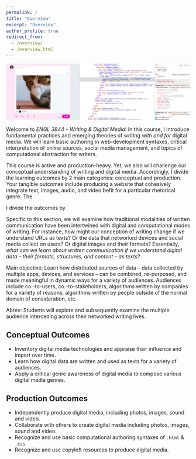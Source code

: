 ```yaml
---
permalink: /
title: "Overview"
excerpt: "Overview"
author_profile: true
redirect_from:
  - /overview/
  - /overview.html
---
```


<img src="/images/kitten-gif-twitter.png" alt="Screen capture of a composition window on Twitter.com with the Inspect element feature open and an image of a kitten in the composing window." />

Welcome to *ENGL 3844 &ndash; Writing &amp; Digital Media*! In this course, I introduce fundamental practices and emerging theories of writing <i>with and for</i> digital media. We will learn basic authoring in web-development syntaxes, critical interpretation of online sources, social media management, and topics of computational abstraction for writers.

This course is active and production-heavy. Yet, we also will challenge our conceptual understanding of writing and digital media. Accordingly, I divide the learning outcomes by 2 main categories: conceptual and production. Your tangible outcomes include producing a website that cohesively integrate text, images, audio, and video befit for a particular rhetorical genre. The

I divide the outcomes by

Specific to this section, we will examine how traditional modalities of written communication have been intertwined with digital and computational modes of writing. For instance, how might our conception of writing change if we understand URLs as texts? Or the data that networked devices and social media collect on users? Or digital images and their formats? Essentially, *what can we learn about written communication if we understand digital data &ndash; their formats, structures, and content &ndash; as texts*?

Main objective: Learn how distributed sources of data &ndash; data collected by multiple apps, devices, and services &ndash; can be combined, re-purposed, and made meaningful in dynamic ways for a variety of audiences. Audiences include co.-to-users, co.-to-stakeholders, algorithms written by companies for a variety of reasons, algorithms written by people outside of the normal domain of consideration, etc.

Abrev: Students will explore and subsequently examine the multiple audience interceding across their networked writing lives.

## Conceptual Outcomes

<ul class="hokie-shade">
  <li>
    Inventory digital media technologies and appraise their influence and import over time.</li>
  <li>
    Learn how digital data are written and used as texts for a variety of audiences.</li>
  <li>
    Apply a critical genre awareness of digital media to compose various digital media genres.</li>
</ul>

## Production Outcomes

<ul class="hokie-shade">
  <li>
    Independently produce digital media, including photos, images, sound and video.</li>
  <li>
    Collaborate with others to create digital media including photos, images, sound and video.</li>
  <li>
    Recognize and use basic computational authoring syntaxes of <code>.html</code> & <code>.css</code>.</li>
  <li>
    Recognize and use copyleft resources to produce digital media.</li>
</ul>
